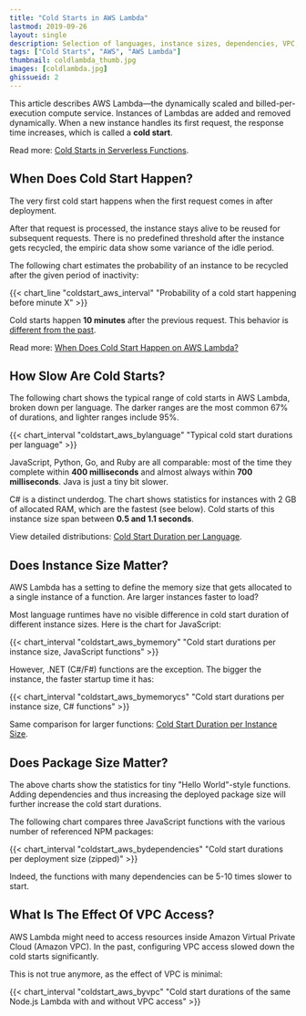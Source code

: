 ```yaml
---
title: "Cold Starts in AWS Lambda"
lastmod: 2019-09-26
layout: single
description: Selection of languages, instance sizes, dependencies, VPC, and more
tags: ["Cold Starts", "AWS", "AWS Lambda"]
thumbnail: coldlambda_thumb.jpg
images: [coldlambda.jpg]
ghissueid: 2
---
```


This article describes AWS Lambda&mdash;the dynamically scaled and billed-per-execution compute service. Instances of Lambdas are added and removed dynamically. When a new instance handles its first request, the response time increases, which is called a **cold start**.

Read more: [Cold Starts in Serverless Functions](/serverless/coldstarts/define/).

When Does Cold Start Happen?
----------------------------

The very first cold start happens when the first request comes in after deployment.

After that request is processed, the instance stays alive to be reused for subsequent requests. There is no predefined threshold after the instance gets recycled, the empiric data show some variance of the idle period.

The following chart estimates the probability of an instance to be recycled after the given period of inactivity:

{{< chart_line
    "coldstart_aws_interval"
    "Probability of a cold start happening before minute X" >}}

Cold starts happen **10 minutes** after the previous request. This behavior is [different from the past](/2019/08/aws-lambda-cold-starts-after-10-minutes/).

Read more: [When Does Cold Start Happen on AWS Lambda?](/serverless/coldstarts/aws/intervals/)

How Slow Are Cold Starts?
-------------------------

The following chart shows the typical range of cold starts in AWS Lambda, broken down per language. The darker ranges are the most common 67% of durations, and lighter ranges include 95%.

{{< chart_interval
    "coldstart_aws_bylanguage"
    "Typical cold start durations per language" >}}

JavaScript, Python, Go, and Ruby are all comparable: most of the time they complete within **400 milliseconds** and almost always within **700 milliseconds**. Java is just a tiny bit slower.

C# is a distinct underdog. The chart shows statistics for instances with 2 GB of allocated RAM, which are the fastest (see below). Cold starts of this instance size span between **0.5 and 1.1 seconds**.

View detailed distributions: [Cold Start Duration per Language](/serverless/coldstarts/aws/languages/).

Does Instance Size Matter?
--------------------------

AWS Lambda has a setting to define the memory size that gets allocated to a single instance of a function. Are larger instances faster to load?

Most language runtimes have no visible difference in cold start duration of different instance sizes. Here is the chart for JavaScript:

{{< chart_interval
    "coldstart_aws_bymemory"
    "Cold start durations per instance size, JavaScript functions" >}}

However, .NET (C#/F#) functions are the exception. The bigger the instance, the faster startup time it has:

{{< chart_interval
    "coldstart_aws_bymemorycs"
    "Cold start durations per instance size, C# functions" >}}

Same comparison for larger functions: [Cold Start Duration per Instance Size](/serverless/coldstarts/aws/instances/).

Does Package Size Matter?
-------------------------

The above charts show the statistics for tiny "Hello World"-style functions. Adding dependencies and thus increasing the deployed package size will further increase the cold start durations.

The following chart compares three JavaScript functions with the various number of referenced NPM packages:

{{< chart_interval
    "coldstart_aws_bydependencies"
    "Cold start durations per deployment size (zipped)" >}}

Indeed, the functions with many dependencies can be 5-10 times slower to start.

What Is The Effect Of VPC Access?
---------------------------------

AWS Lambda might need to access resources inside Amazon Virtual Private Cloud (Amazon VPC). In the past, configuring VPC access slowed down the cold starts significantly.

This is not true anymore, as the effect of VPC is minimal:

{{< chart_interval
    "coldstart_aws_byvpc"
    "Cold start durations of the same Node.js Lambda with and without VPC access" >}}